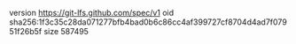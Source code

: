 version https://git-lfs.github.com/spec/v1
oid sha256:1f3c35c28da071277bfb4bad0b6c86cc4af399727cf8704d4ad7f07951f26b5f
size 587495
